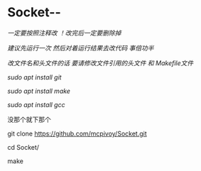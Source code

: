 # Socket--

*一定要按照注释改 ！改完后一定要删除掉*

*建议先运行一次 然后对着运行结果去改代码 事倍功半*

*改文件名和头文件的话 要请修改文件引用的头文件 和 Makefile文件*

*sudo apt install git*

*sudo apt install make*

*sudo apt install gcc*

没那个就下那个

git clone https://github.com/mcpivoy/Socket.git

cd Socket/

make
